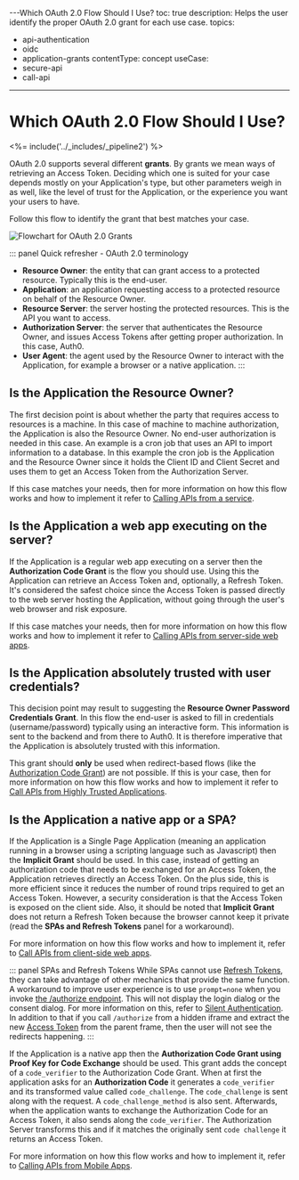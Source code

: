 ---Which OAuth 2.0 Flow Should I Use?
toc: true
description: Helps the user identify the proper OAuth 2.0 grant for each use case.
topics:
  - api-authentication
  - oidc
  - application-grants
contentType: concept
useCase:
  - secure-api
  - call-api
---

# Which OAuth 2.0 Flow Should I Use?

<%= include('../_includes/_pipeline2') %>

OAuth 2.0 supports several different **grants**. By grants we mean ways of retrieving an Access Token. Deciding which one is suited for your case depends mostly on your Application's type, but other parameters weigh in as well, like the level of trust for the Application, or the experience you want your users to have.

Follow this flow to identify the grant that best matches your case.

![Flowchart for OAuth 2.0 Grants](/media/articles/api-auth/oauth2-grants-flow.png)

::: panel Quick refresher - OAuth 2.0 terminology
- **Resource Owner**: the entity that can grant access to a protected resource. Typically this is the end-user.
- **Application**: an application requesting access to a protected resource on behalf of the Resource Owner.
- **Resource Server**: the server hosting the protected resources. This is the API you want to access.
- **Authorization Server**: the server that authenticates the Resource Owner, and issues Access Tokens after getting proper authorization. In this case, Auth0.
- **User Agent**: the agent used by the Resource Owner to interact with the Application, for example a browser or a native application.
:::

## Is the Application the Resource Owner?

The first decision point is about whether the party that requires access to resources is a machine. In this case of machine to machine authorization, the Application is also the Resource Owner. No end-user authorization is needed in this case. An example is a cron job that uses an API to import information to a database. In this example the cron job is the Application and the Resource Owner since it holds the Client ID and Client Secret and uses them to get an Access Token from the Authorization Server.

If this case matches your needs, then for more information on how this flow works and how to implement it refer to [Calling APIs from a service](/api-auth/grant/client-credentials).

## Is the Application a web app executing on the server?

If the Application is a regular web app executing on a server then the **Authorization Code Grant** is the flow you should use. Using this the Application can retrieve an Access Token and, optionally, a Refresh Token. It's considered the safest choice since the Access Token is passed directly to the web server hosting the Application, without going through the user's web browser and risk exposure.

If this case matches your needs, then for more information on how this flow works and how to implement it refer to [Calling APIs from server-side web apps](/api-auth/grant/authorization-code).

## Is the Application absolutely trusted with user credentials?

This decision point may result to suggesting the **Resource Owner Password Credentials Grant**. In this flow the end-user is asked to fill in credentials (username/password) typically using an interactive form. This information is sent to the backend and from there to Auth0. It is therefore imperative that the Application is absolutely trusted with this information.

This grant should **only** be used when redirect-based flows (like the [Authorization Code Grant](/api-auth/grant/authorization-code)) are not possible. If this is your case, then for more information on how this flow works and how to implement it refer to [Call APIs from Highly Trusted Applications](/api-auth/grant/password).

## Is the Application a native app or a SPA?

If the Application is a Single Page Application (meaning an application running in a browser using a scripting language such as Javascript) then the **Implicit Grant** should be used. In this case, instead of getting an authorization code that needs to be exchanged for an Access Token, the Application retrieves directly an Access Token. On the plus side, this is more efficient since it reduces the number of round trips required to get an Access Token. However, a security consideration is that the Access Token is exposed on the client side. Also, it should be noted that **Implicit Grant** does not return a Refresh Token because the browser cannot keep it private (read the __SPAs and Refresh Tokens__ panel for a workaround).

For more information on how this flow works and how to implement it, refer to [Call APIs from client-side web apps](/api-auth/grant/implicit).

::: panel SPAs and Refresh Tokens
While SPAs cannot use [Refresh Tokens](/tokens/refresh-token), they can take advantage of other mechanics that provide the same function. A workaround to improve user experience is to use `prompt=none` when you invoke [the /authorize endpoint](/api/authentication#implicit-grant). This will not display the login dialog or the consent dialog. For more information on this, refer to [Silent Authentication](/api-auth/tutorials/silent-authentication). In addition to that if you call `/authorize` from a hidden iframe and extract the new [Access Token](/tokens/access-token) from the parent frame, then the user will not see the redirects happening.
:::

If the Application is a native app then the **Authorization Code Grant using Proof Key for Code Exchange** should be used. This grant adds the concept of a `code_verifier` to the Authorization Code Grant. When at first the application asks for an **Authorization Code** it generates a `code_verifier` and its transformed value called `code_challenge`. The `code_challenge` is sent along with the request. A `code_challenge_method` is also sent. Afterwards, when the application wants to exchange the Authorization Code for an Access Token, it also sends along the `code_verifier`. The Authorization Server transforms this and if it matches the originally sent `code challenge` it returns an Access Token.

For more information on how this flow works and how to implement it, refer to [Calling APIs from Mobile Apps](/api-auth/grant/authorization-code-pkce).
